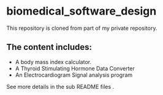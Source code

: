 # biomedical_software_design

This repository is cloned from part of my private repository. 

## The content includes:
+ A body mass index calculator.
+ A Thyroid Stimulating Hormone Data Converter
+ An Electrocardiogram Signal analysis program

See more details in the sub README files .
